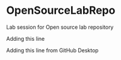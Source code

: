 # OpenSourceLabRepo

Lab session for Open source lab repository


Adding this line


Adding this line from GitHub Desktop